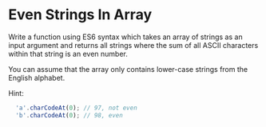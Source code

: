 # Even Strings In Array

Write a function using ES6 syntax which takes an array of strings as an input argument and returns all strings where the sum of all ASCII characters within that string is an even number.

You can assume that the array only contains lower-case strings from the English alphabet.

Hint:
```js
  'a'.charCodeAt(0); // 97, not even
  'b'.charCodeAt(0); // 98, even
```
